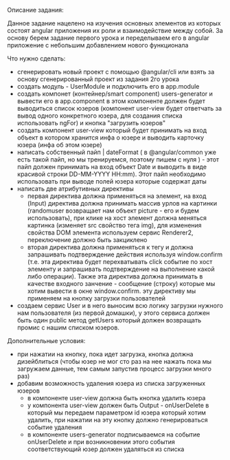 Описание задания:


Данное задание нацелено на изучения основных элементов из которых состоят angular приложения их роли и взаимодействие между собой. За основу берем задание первого урока и переделываем его в angular приложение с небольшим добавлением нового функционала

Что нужно сделать:

- сгенерировать новый проект с помощью @angular/cli или взять за основу сгенерированный проект из задания 2го урока
- создать модуль - UserModule и подключить его в app.module
- создать компонет (контейнер/smart component) users-generator и вывести его в app.component
	в этом компоненте должен будет выводиться список юзеров (компонент user-view будет ответчать за вывод одного конкретного юзера, для создания списка использовать ngFor) и кнопка "загрузить юзеров"
- создать компонент user-view который будет принимать на вход объект в котором хранится инфа о юзере и выводить карточку юзера (инфа об этом юзере)
- написать собственный пайп | dateFormat ( в @angular/common уже есть такой пайп, но мы тренируемся, поэтому пишем с нуля ) - этот пайп должен принимать на вход объект Date и выводить в виде красивой строки DD-MM-YYYY HH:mm). Этот пайп необходимо использовать при выводе полей юзера которые содержат даты
- написать две атрибутивных директивы
	- первая директива должна применяться на элемент, на вход (Input) директива должна принимать массив урлов на картинки (randomuser возвращает нам объект picture - его и будем использовать), при клике на хост элемент должна меняться картинка (изменяет src свойство тега img), для изменения свойства DOM элемента используем сервис Renderer2, переключение должно быть закциклено
	- вторая директива должна применяться к тегу и должна запрашивать подтверждение действия используя window.confirm (т.е. эта директива будет перехватывать click событие по хост элементу и запрашивать подтверждение на выполнение какой либо операции). Также эта директива должна принимать в качестве входного занчение - сообщение (строку) которые мы хотим вывести в окне window.confirm. эту директиву мы применяем на кнопку загрузки пользователей
- создаем сервис User и в него выносим всю логику загрузки нужного нам пользователя (из первой домашки), у этого сервиса должен быть один public метод getUsers который должен возвращать промис с нашим списком юзеров.


Дополнительные условия:

- при нажатии на кнопку, пока идет загрузка, кнопка должна дизейблиться (чтобы юзер не мог сто раз на нее нажать пока мы загружаем данные, тем самым запустив процесс загрузки много раз)
- добавим возможность удаления юзера из списка загруженных юзеров
	- в компоненте user-view должна быть кнопка удалить юзера
	- у компонента user-view должен быть Output - onUserDelete в который мы передаем параметром id юзера который хотим удалить, при нажатии на эту кнопку должно генерироваться событие удаления
	- в компоненте users-generator подписываемся на событие onUserDelete и при возникновении этого события соответствующий юзер должен удаляться из списка